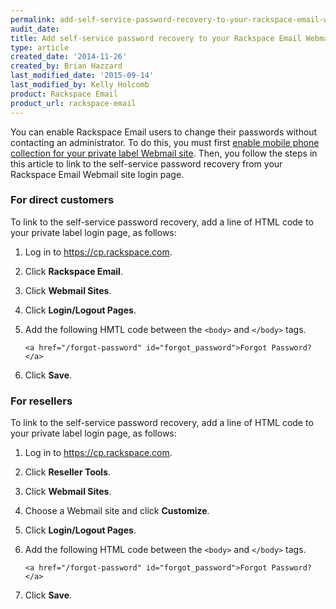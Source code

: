 ```yaml
---
permalink: add-self-service-password-recovery-to-your-rackspace-email-webmail-site/
audit_date:
title: Add self-service password recovery to your Rackspace Email Webmail site
type: article
created_date: '2014-11-26'
created_by: Brian Hazzard
last_modified_date: '2015-09-14'
last_modified_by: Kelly Holcomb
product: Rackspace Email
product_url: rackspace-email
---
```


You can enable Rackspace Email users to change their passwords without
contacting an administrator. To do this, you must first [enable mobile
phone collection for your private label Webmail
site](/support/how-to/enable-and-disable-collection-of-mobile-phone-numbers-in-rackspace-webmail). Then, you follow the steps in this
article to link to the self-service password recovery from your
Rackspace Email Webmail site login page.

### For direct customers

To link to the self-service password recovery, add a line of HTML code
to your private label login page, as follows:

1.  Log in to <https://cp.rackspace.com>.
2.  Click **Rackspace Email**.
3.  Click **Webmail Sites**.
4.  Click **Login/Logout Pages**.
5.  Add the following HMTL code between the `<body>` and `</body>` tags.

        <a href="/forgot-password" id="forgot_password">Forgot Password?</a>

6.  Click **Save**.

### For resellers

To link to the self-service password recovery, add a line of HTML code
to your private label login page, as follows:

1.  Log in to <https://cp.rackspace.com>.
2.  Click **Reseller Tools**.
3.  Click **Webmail Sites**.
4.  Choose a Webmail site and click **Customize**.
5.  Click **Login/Logout Pages**.
6.  Add the following HTML code between the `<body>` and `</body>` tags.

        <a href="/forgot-password" id="forgot_password">Forgot Password?</a>

7.  Click **Save**.
